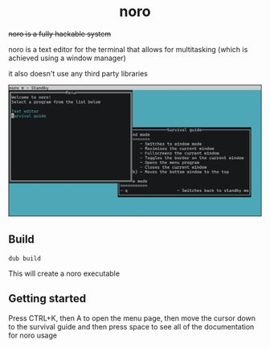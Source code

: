 # <center>noro</center>
~~noro is a fully hackable system~~

noro is a text editor for the terminal that allows for multitasking (which is achieved
using a window manager)

it also doesn't use any third party libraries

![image](images/screenshot.png)

## Build
```
dub build
```
This will create a noro executable

## Getting started
Press CTRL+K, then A to open the menu page, then move the cursor down to the survival
guide and then press space to see all of the documentation for noro usage
